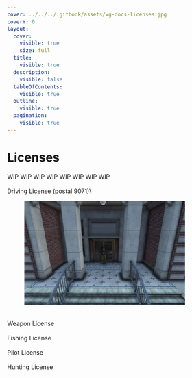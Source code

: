 ```yaml
---
cover: ../../../.gitbook/assets/vg-docs-licenses.jpg
coverY: 0
layout:
  cover:
    visible: true
    size: full
  title:
    visible: true
  description:
    visible: false
  tableOfContents:
    visible: true
  outline:
    visible: true
  pagination:
    visible: true
---
```


# Licenses

WIP WIP WIP WIP WIP WIP WIP WIP\
\
Driving License (postal 9071)\


<figure><img src="../../../.gitbook/assets/driving_lessons.jpg" alt="" width="375"><figcaption></figcaption></figure>

\
Weapon License\
\
Fishing License\
\
Pilot License\
\
Hunting License
